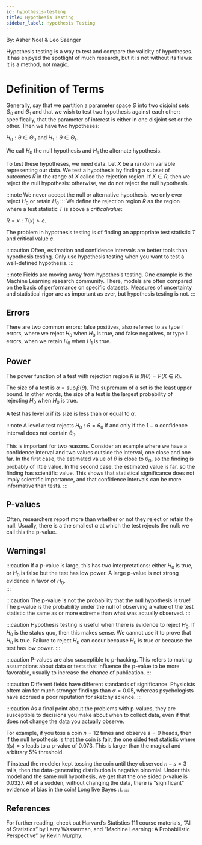 ```yaml
---
id: hypothesis-testing
title: Hypothesis Testing
sidebar_label: Hypothesis Testing
---
```


By: Asher Noel & Leo Saenger

Hypothesis testing is a way to test and compare the validity of hypotheses. It has enjoyed the spotlight of much research, but it is not without its flaws: it is a method, not magic. 

# Definition of Terms 

Generally, say that we partition a parameter space $\Theta$ into two disjoint sets $\Theta_0$ and $\Theta_1$ and that we wish to test two hypothesis against each other: specifically, that the parameter of interest is either in one disjoint set or the other. Then we have two hypotheses: 

$H_0 : \theta \in \Theta_0$ and $H_1 : \theta \in \Theta_1$. 

We call $H_0$ the null hypothesis and $H_1$ the alternate hypothesis. 

To test these hypotheses, we need data. Let $X$ be a random variable representing our data. We test a hypothesis by finding a subset of outcomes $R$ in the range of $X$ called the rejection region. If $X \in R$, then we reject the null hypothesis: otherwise, we do not reject the null hypothesis. 

:::note
We never accept the null or alternative hypothesis, we only ever reject $H_0$ or retain $H_0$ 
:::
We define the rejection region $R$ as the region where a test statistic $T$ is above a $critical value$: 

$R = {x : T(x) > c }$. 

The problem in hypothesis testing is of finding an appropriate test statistic $T$ and critical value $c$. 

:::caution
Often, estimation and confidence intervals are better tools than hypothesis testing. Only use hypothesis testing when you want to test a well-defined hypothesis. 
:::

:::note
Fields are moving away from hypothesis testing. One example is the Machine Learning research community. There, models are often compared on the basis of performance on specific datasets. Measures of uncertainty and statistical rigor are as important as ever, but hypothesis testing is not. 
:::

## Errors 

There are two common errors: false positives, also referred to as type I errors, where we reject $H_0$ when $H_0$ is true, and false negatives, or type II errors, when we retain $H_0$ when $H_1$ is true. 


## Power 

The power function of a test with rejection region $R$ is $\beta(\theta) = P(X \in R)$. 

The size of a test is $\alpha = \sup \beta(\theta)$. The supremum of a set is the least upper bound. In other words, the size of a test is the largest probability of rejecting $H_0$ when $H_0$ is true. 

A test has level $\alpha$ if its size is less than or equal to $\alpha$. 

:::note
A level $\alpha$ test rejects $H_0 : \theta = \theta_0$ if and only if the $1-\alpha$ confidence interval does not contain $\theta_0$. 

This is important for two reasons. Consider an example where we have a confidence interval and two values outside the interval, one close and one far. In the first case, the estimated value of $\theta$ is close to $\theta_0$, so the finding is probably of little value. In the second case, the estimated value is far, so the finding has scientific value. This shows that statistical significance does not imply scientific importance, and that confidence intervals can be more informative than tests. 
:::


## P-values 

Often, researchers report more than whether or not they reject or retain the null. Usually, there is a the smallest $\alpha$ at which the test rejects the null: we call this the p-value. 


## Warnings! 

:::caution
If a p-value is large, this has two interpretations: either $H_0$ is true, or $H_0$ is false but the test has low power. A large p-value is not strong evidence in favor of $H_0$.  
:::

:::caution
The p-value is not the probability that the null hypothesis is true! The p-value is the probability under the null of observing a value of the test statistic the same as or more extreme than what was actually observed. 
:::

:::caution
Hypothesis testing is useful when there is evidence to reject $H_0$. If $H_0$ is the status quo, then this makes sense. We cannot use it to prove that $H_0$ is true. Failure to reject $H_0$ can occur because $H_0$ is true or because the test has low power.
:::

:::caution
P-values are also susceptible to p-hacking. This refers to making assumptions about data or tests that influence the p-value to be more favorable, usually to increase the chance of publication. 
:::

:::caution
Different fields have different standards of significance. Physicists oftem aim for much stronger findings than $\alpha = 0.05$, whereas psychologists have accrued a poor reputation for sketchy science. 
:::

:::caution
As a final point about the problems with p-values, they are susceptible to decisions you make about when to collect data, even if that does not change the data you actually observe.

For example, if you toss a coin $n=12$ times and observe  $s = 9$ heads, then if the null hypothesis is that the coin is fair, the one sided test statistic where $t(s) = s$ leads to a p-value of 0.073. This is larger than the magical and arbitrary 5% threshold. 

If instead the modeler kept tossing the coin until they observed $n - s = 3$ tails, then the data-generating distribution is negative binomial. Under this model and the same null hypothesis, we get that the one sided p-value is 0.0327. All of a sudden, without changing the data, there is “significant” evidence of bias in the coin! Long live Bayes :). 
:::


## References

For further reading, check out Harvard’s Statistics 111 course materials, “All of Statistics” by Larry Wasserman, and “Machine Learning: A Probabilistic Perspective” by Kevin Murphy. 

